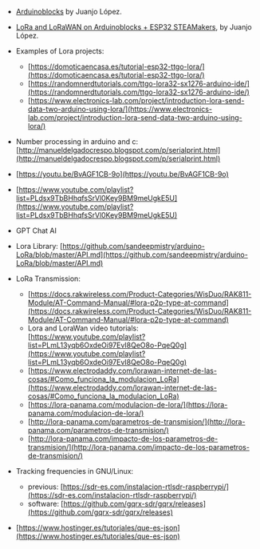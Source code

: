 * [Arduinoblocks](http://www.arduinoblocks.com/) by Juanjo López.
* [LoRa and LoRaWAN on Arduinoblocks + ESP32 STEAMakers](https://drive.google.com/file/d/1tZecaEcz6yPZwbVpgCbpPG4LeU5A3kPs/view), by Juanjo López.
* Examples of Lora projects:

    * [https://domoticaencasa.es/tutorial-esp32-ttgo-lora/](https://domoticaencasa.es/tutorial-esp32-ttgo-lora/)
    * [https://randomnerdtutorials.com/ttgo-lora32-sx1276-arduino-ide/](https://randomnerdtutorials.com/ttgo-lora32-sx1276-arduino-ide/)
    * [https://www.electronics-lab.com/project/introduction-lora-send-data-two-arduino-using-lora/](https://www.electronics-lab.com/project/introduction-lora-send-data-two-arduino-using-lora/)

* Number processing in arduino and c: [http://manueldelgadocrespo.blogspot.com/p/serialprint.html](http://manueldelgadocrespo.blogspot.com/p/serialprint.html)
* [https://youtu.be/BvAGF1CB-9o](https://youtu.be/BvAGF1CB-9o)
* [https://www.youtube.com/playlist?list=PLdsx9TbBHhqfsSrVl0Key9BM9meUgkE5U](https://www.youtube.com/playlist?list=PLdsx9TbBHhqfsSrVl0Key9BM9meUgkE5U)
* GPT Chat AI
* Lora Library: [https://github.com/sandeepmistry/arduino-LoRa/blob/master/API.md](https://github.com/sandeepmistry/arduino-LoRa/blob/master/API.md)
* LoRa Transmission:

    * [https://docs.rakwireless.com/Product-Categories/WisDuo/RAK811-Module/AT-Command-Manual/#lora-p2p-type-at-command](https://docs.rakwireless.com/Product-Categories/WisDuo/RAK811-Module/AT-Command-Manual/#lora-p2p-type-at-command)
    * Lora and LoraWan video tutorials: [https://www.youtube.com/playlist?list=PLmL13yqb6OxdeOi97EvI8QeO8o-PqeQ0g](https://www.youtube.com/playlist?list=PLmL13yqb6OxdeOi97EvI8QeO8o-PqeQ0g)
    * [https://www.electrodaddy.com/lorawan-internet-de-las-cosas/#Como_funciona_la_modulacion_LoRa](https://www.electrodaddy.com/lorawan-internet-de-las-cosas/#Como_funciona_la_modulacion_LoRa)
    * [https://lora-panama.com/modulacion-de-lora/](https://lora-panama.com/modulacion-de-lora/)
    * [http://lora-panama.com/parametros-de-transmision/](http://lora-panama.com/parametros-de-transmision/)
    * [http://lora-panama.com/impacto-de-los-parametros-de-transmision/](http://lora-panama.com/impacto-de-los-parametros-de-transmision/)
    
* Tracking frequencies in GNU/Linux:

    * previous: [https://sdr-es.com/instalacion-rtlsdr-raspberrypi/](https://sdr-es.com/instalacion-rtlsdr-raspberrypi/)
    * software: [https://github.com/gqrx-sdr/gqrx/releases](https://github.com/gqrx-sdr/gqrx/releases)

* [https://www.hostinger.es/tutoriales/que-es-json](https://www.hostinger.es/tutoriales/que-es-json)